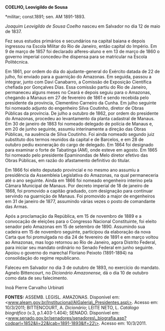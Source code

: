 **COELHO, Leovigildo de Sousa**

\*militar; const.1891; sen. AM 1891-1893.

*Joaquim Leovigildo de Sousa Coelho* nasceu em Salvador no dia 12 de
maio de 1837.

Fez seus estudos primários e secundários na capital baiana e depois
ingressou na Escola Militar do Rio de Janeiro, então capital do Império.
Em 9 de março de 1857 foi declarado alferes-aluno e em 13 de março de
1860 o governo imperial concedeu-lhe dispensa para se matricular na
Escola Politécnica.

Em 1861, por ordem do dia do ajudante-general do Exército datada de 22
de julho, foi enviado para a guarnição do Amazonas. Em seguida, passou a
integrar, junto com Davi Canabarro, a Comissão de Exposição Científica
chefiada por Gonçalves Dias. Essa comissão partiu do Rio de Janeiro,
permaneceu alguns meses no Ceará e depois seguiu para o Amazonas,
chegando a Manaus em 27 de fevereiro de 1861 e sendo recebida pelo
presidente da província, Clementino Carneiro da Cunha. Em julho seguinte
foi nomeado adjunto do engenheiro Silva Coutinho, diretor de Obras
Públicas da província. De julho a outubro de 1862, por ordem do
presidente do Amazonas, procedeu ao levantamento da planta cadastral de
Manaus. Em 30 de janeiro de 1863 foi nomeado delegado de polícia de
Manaus e, em 20 de junho seguinte, assumiu interinamente a direção das
Obras Públicas, na ausência de Silva Coutinho. Foi ainda nomeado segundo
juiz substituto dos termos reunidos da capital e de Barcelos, e em 28 de
outubro pediu exoneração do cargo de delegado. Em 1864 foi designado
para examinar o forte de Tabatinga (AM), onde esteve em agosto. Em 1865
foi nomeado pelo presidente Epaminondas de Melo diretor efetivo das
Obras Públicas, em razão do afastamento definitivo do titular.

Em 1866 foi eleito deputado provincial e no mesmo ano assumiu a
presidência da Assembleia Legislativa do Amazonas, na qual permaneceria
até o ano seguinte. Ainda em 1866 foi nomeado engenheiro interino pela
Câmara Municipal de Manaus. Por decreto imperial de 18 de janeiro de
1868, foi promovido a capitão graduado, com designação para continuar
servindo na guarnição de Manaus. Foi promovido a major de engenheiros em
31 de janeiro de 1877, assumindo várias vezes o posto de comandante das
Armas.

Após a proclamação da República, em 15 de novembro de 1889 e a
convocação de eleições para o Congresso Nacional Constituinte, foi
eleito senador pelo Amazonas em 15 de setembro de 1890. Assumindo sua
cadeira em 15 de novembro seguinte, participou da elaboração da nova
Carta que foi promulgada no dia 24 de fevereiro de 1891 e em março
voltou ao Amazonas, mas logo retornou ao Rio de Janeiro, agora Distrito
Federal, para iniciar seu mandato ordinário no Senado Federal em junho
seguinte. Apoiou o governo do marechal Floriano Peixoto (1891-1894) na
consolidação do regime republicano.

Faleceu em Salvador no dia 3 de outubro de 1893, no exercício do
mandato. Agnelo Bittencourt, no *Dicionário Amazonense,* dá o dia 10 de
outubro como data de seu falecimento.

Inoã Pierre Carvalho Urbinati

**FONTES:** ASSEMB. LEGISL. AMAZONAS. Disponível em:
\<www.aleam.gov.br/Institucional/AIGaleria\_Presidentes.asp\>. Acesso
em: 10/3/2011; BITTENCOURT, A. *Dicionário*; LEITE NETO, L. *Catálogo
biográfico* (v.3, p.1.403-1.404); SENADO. Disponível em:
\<www.senado.gov.br/senadores/senadores\_biografia.asp?codparl=1852&li=22&lcab=1891-1893&lf=22\>.
Acesso em: 10/3/2011.
